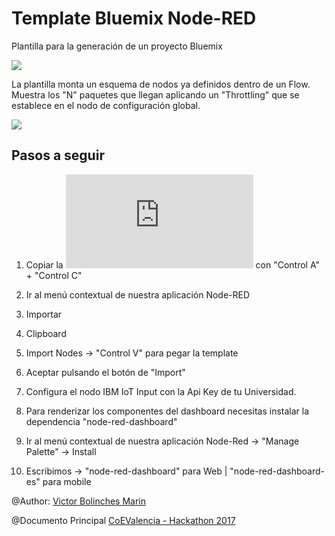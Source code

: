 # Template Bluemix Node-RED
Plantilla para la generación de un proyecto Bluemix

![](https://github.com/vicboma1/TemplateBluemixNodeRED/blob/master/assets/_templateNodeRED.png)


La plantilla monta un esquema de nodos ya definidos dentro de un Flow.
Muestra los "N" paquetes que llegan aplicando un "Throttling" que se establece en el nodo de configuración global.

![](https://github.com/vicboma1/TemplateBluemixNodeRED/blob/master/assets/_templateNodeRED.gif)

## Pasos a seguir
1.   Copiar la ![Plantilla txt](https://raw.githubusercontent.com/vicboma1/TemplateBluemixNodeRED/master/assets/_templateNodeRED.txt) con "Control A" + "Control C"

2.   Ir al menú contextual de nuestra aplicación Node-RED

3.   Importar

4.   Clipboard

5.   Import Nodes -> "Control V" para pegar la template

6.   Aceptar pulsando el botón de "Import"

7.   Configura el nodo IBM IoT Input con la Api Key de tu Universidad.

8.   Para renderizar los componentes del dashboard necesitas instalar la dependencia "node-red-dashboard"

9.   Ir al menú contextual de nuestra aplicación Node-Red -> "Manage Palette" -> Install

10.  Escribimos -> "node-red-dashboard" para Web | "node-red-dashboard-es" para mobile



@Author: [Victor Bolinches Marin](https://github.com/vicboma1)  

@Documento Principal  [CoEValencia - Hackathon 2017](https://github.com/CoEValencia/Hackathon_2017)
